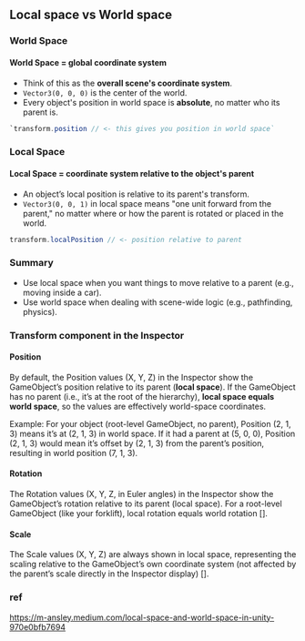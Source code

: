 ## Local space vs World space


###  World Space 


#### **World Space** = global coordinate system
-   Think of this as the **overall scene's coordinate system**.
-   `Vector3(0, 0, 0)` is the center of the world.
-   Every object's position in world space is **absolute**, no matter who its parent is.
    
```cs
`transform.position // <- this gives you position in world space`
```

### Local Space

####  Local Space = coordinate system relative to the object's parent
- An object’s local position is relative to its parent's transform.
- `Vector3(0, 0, 1)` in local space means "one unit forward from the parent," no matter where or how the parent is rotated or placed in the world.

```cs
transform.localPosition // <- position relative to parent
```
### Summary
- Use local space when you want things to move relative to a parent (e.g., moving inside a car).
- Use world space when dealing with scene-wide logic (e.g., pathfinding, physics).

### Transform component in the Inspector
#### Position
By default, the Position values (X, Y, Z) in the Inspector show the GameObject’s position relative to its parent (**local space**). If the GameObject has no parent (i.e., it’s at the root of the hierarchy), **local space equals world space**, so the values are effectively world-space coordinates.

Example: For your object (root-level GameObject, no parent), Position (2, 1, 3) means it’s at (2, 1, 3) in world space. If it had a parent at (5, 0, 0), Position (2, 1, 3) would mean it’s offset by (2, 1, 3) from the parent’s position, resulting in world position (7, 1, 3).

#### Rotation

The Rotation values (X, Y, Z, in Euler angles) in the Inspector show the GameObject’s rotation relative to its parent (local space). For a root-level GameObject (like your forklift), local rotation equals world rotation [].

#### Scale

The Scale values (X, Y, Z) are always shown in local space, representing the scaling relative to the GameObject’s own coordinate system (not affected by the parent’s scale directly in the Inspector display) [].












### ref 
https://m-ansley.medium.com/local-space-and-world-space-in-unity-970e0bfb7694
